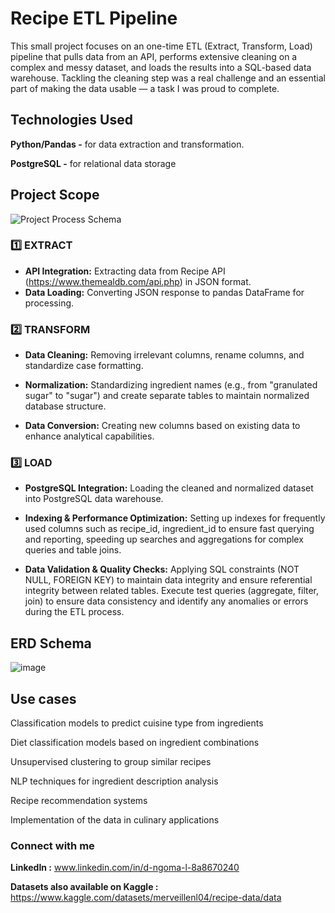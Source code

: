 # Recipe ETL Pipeline
This small project focuses on an one-time ETL (Extract, Transform, Load) pipeline that pulls data from an API, performs extensive cleaning on a complex and messy dataset, and loads the results into a SQL-based data warehouse. Tackling the cleaning step was a real challenge and an essential part of making the data usable — a task I was proud to complete.


## Technologies Used
**Python/Pandas -** for data extraction and transformation.

**PostgreSQL -** for relational data storage


## Project Scope

![Project Process Schema](https://github.com/user-attachments/assets/5d06e28b-6846-44ea-9ea1-2f59434057f7)

### 1️⃣ EXTRACT

* **API Integration:** Extracting data from Recipe API (https://www.themealdb.com/api.php) in JSON format.
* **Data Loading:** Converting JSON response to pandas DataFrame for processing.


### 2️⃣ TRANSFORM

* **Data Cleaning:** Removing irrelevant columns, rename columns, and standardize case formatting.

* **Normalization:** Standardizing ingredient names (e.g., from "granulated sugar" to "sugar") and create separate tables to maintain normalized database structure.

* **Data Conversion:** Creating new columns based on existing data to enhance analytical capabilities.


### 3️⃣ LOAD

* **PostgreSQL Integration:** Loading the cleaned and normalized dataset into PostgreSQL data warehouse.
  
* **Indexing & Performance Optimization:** Setting up indexes for frequently used columns such as recipe_id, ingredient_id to ensure fast querying and reporting, speeding up searches and aggregations for complex queries and table joins.
  
* **Data Validation & Quality Checks:** Applying SQL constraints (NOT NULL, FOREIGN KEY) to maintain data integrity and ensure referential integrity between related tables. Execute test queries (aggregate, filter, join) to ensure data consistency and identify any anomalies or errors during the ETL process.


## ERD Schema

![image](https://github.com/user-attachments/assets/b29da60a-112d-4d84-8e84-d2c6810145e9)

## Use cases
Classification models to predict cuisine type from ingredients

Diet classification models based on ingredient combinations

Unsupervised clustering to group similar recipes

NLP techniques for ingredient description analysis

Recipe recommendation systems

Implementation of the data in culinary applications



### Connect with me
**LinkedIn :** www.linkedin.com/in/d-ngoma-l-8a8670240 

**Datasets also available on Kaggle :** https://www.kaggle.com/datasets/merveillenl04/recipe-data/data
